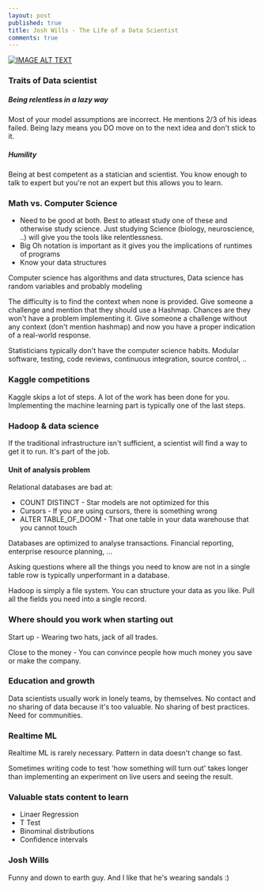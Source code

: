 ```yaml
---
layout: post
published: true
title: Josh Wills - The Life of a Data Scientist
comments: true
---
```


[![IMAGE ALT TEXT](http://img.youtube.com/vi/h9vQIPfe2uU/0.jpg)](https://www.youtube.com/watch?v=h9vQIPfe2uU "Airbnb Tech Talk: Josh Wills - The Life of a Data Scientist")

### Traits of Data scientist

##### Being relentless in a lazy way

Most of your model assumptions are incorrect. He mentions 2/3 of his ideas failed. Being lazy means you DO move on to the next idea and don't stick to it.

##### Humility

Being at best competent as a statician and  scientist. You know enough to talk to expert but you're not an expert but this allows you to learn.

### Math vs. Computer Science

* Need to be good at both. Best to atleast study one of these and otherwise study science. Just studying Science (biology, neuroscience, ..) will give you the tools like relentlessness. 
* Big Oh notation is important as it gives you the implications of runtimes of programs
* Know your data structures

Computer science has algorithms and data structures, Data science has random variables and probably modeling

The difficulty is to find the context when none is provided. Give someone a challenge and mention that they should use a Hashmap. Chances are they won't have a problem implementing it. Give someone a challenge without any context (don't mention hashmap) and now you have a proper indication of a real-world response.

Statisticians typically don't have the computer science habits. Modular software, testing, code reviews, continuous integration, source control, ..

### Kaggle competitions

Kaggle skips a lot of steps. A lot of the work has been done for you. Implementing the machine learning part is typically one of the last steps.

### Hadoop & data science

If the traditional infrastructure isn't sufficient, a scientist will find a way to get it to run. It's part of the job. 

#### Unit of analysis problem

Relational databases are bad at:

* COUNT DISTINCT - Star models are not optimized for this 
* Cursors - If you are using cursors, there is something wrong
* ALTER TABLE_OF_DOOM - That one table in your data warehouse that you cannot touch

Databases are optimized to analyse transactions. Financial reporting, enterprise resource planning, ... 

Asking questions where all the things you need to know are not in a single table row is typically unperformant in a database.

Hadoop is simply a file system. You can structure your data as you like. Pull all the fields you need into a single record.

### Where should you work when starting out

Start up - Wearing two hats, jack of all trades.

Close to the money - You can convince people how much money you save or make the company. 

### Education and growth

Data scientists usually work in lonely teams, by themselves. No contact and no sharing of data because it's too valuable. No sharing of best practices. Need for communities.

### Realtime ML 

Realtime ML is rarely necessary. Pattern in data doesn't change so fast.

Sometimes writing code to test 'how something will turn out' takes longer than implementing an experiment on live users and seeing the result.

### Valuable stats content to learn

* Linaer Regression
* T Test 
* Binominal distributions
* Confidence intervals

### Josh Wills

Funny and down to earth guy. And I like that he's wearing sandals :) 